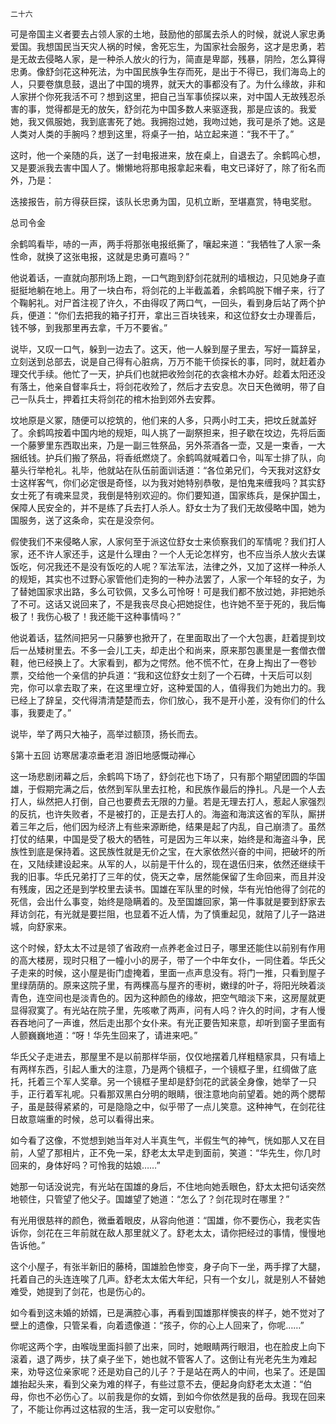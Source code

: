     二十六 

   可是帝国主义者要去占领人家的土地，鼓励他的部属去杀人的时候，就说人家忠勇爱国。我想国民当天灾人祸的时候，舍死忘生，为国家社会服务，这才是忠勇，若是无故去侵略人家，是一种杀人放火的行为，简直是卑鄙，残暴，阴险，怎么算得忠勇。像舒剑花这种死法，为中国民族争生存而死，是出于不得已，我们海岛上的人，只要卷旗息鼓，退出了中国的境界，就天大的事都没有了。为什么缘故，非和人家拼个你死我活不可？想到这里，把自己当军事侦探以来，对中国人无故残忍杀害的事，觉得都是无的放矢，舒剑花为中国多数人来驱逐我，那是应该的。我爱她，我又佩服她，我到底害死了她。我拥抱过她，我吻过她，我可是杀了她。这是人类对人类的手腕吗？想到这里，将桌子一拍，站立起来道：“我不干了。”

   这时，他一个亲随的兵，送了一封电报进来，放在桌上，自退去了。余鹤鸣心想，又是要派我去害中国人了。懒懒地将那电报拿起来看，电文已译好了，除了衔名而外，乃是：

   迭接报告，前方得获巨探，该队长忠勇为国，见机立断，至堪嘉赏，特电奖慰。

   总司令金

   余鹤鸣看毕，哧的一声，两手将那张电报纸撕了，嚷起来道：“我牺牲了人家一条性命，就换了这张电报，这就是忠勇可嘉吗？”

   他说着话，一直就向那刑场上跑，一口气跑到舒剑花就刑的墙根边，只见她身子直挺挺地躺在地上。用了一块白布，将剑花的上半截盖着，余鹤鸣脱下帽子来，行了个鞠躬礼。对尸首注视了许久，不由得叹了两口气，一回头，看到身后站了两个护兵，便道：“你们去把我的箱子打开，拿出三百块钱来，和这位舒女士办理善后，钱不够，到我那里再去拿，千万不要省。”

   说毕，又叹一口气，躲到一边去了。这天，他一人躲到屋子里去，写好一篇辞呈，立刻送到总部去，说是自己得有心脏病，万万不能干侦探长的事，同时，就赶着办理交代手续。他忙了一天，护兵们也就把收殓剑花的衣衾棺木办好。趁着太阳还没有落土，他亲自督率兵士，将剑花收殓了，然后才去安息。次日天色微明，带了自己一队兵士，押着扛夫将剑花的棺木抬到郊外去安葬。

   坟地原是义冢，随便可以挖筑的，他们来的人多，只两小时工夫，把坟丘就盖好了。余鹤鸣按着中国内地的规矩，叫人挑了一副祭担来，担子歇在坟边，先将后面一个藤箩里东西取出来，乃是一副三牲祭品，另外茶酒各一壶，又是一束香，一大捆纸钱。护兵们搬了祭品，将香纸燃烧了。余鹤鸣就喊着口令，叫军士排了队，向墓头行举枪礼。礼毕，他就站在队伍前面训话道：“各位弟兄们，今天我对这舒女士这样客气，你们必定很是奇怪，以为我对她特别恭敬，是怕鬼来缠我吗？其实舒女士死了有魂来显灵，我倒是特别欢迎的。你们要知道，国家练兵，是保护国土，保障人民安全的，并不是练了兵去打人杀人。舒女士为了我们无故侵略中国，她为国服务，送了这条命，实在是没奈何。

   假使我们不来侵略人家，人家何至于派这位舒女士来侦察我们的军情呢？我们打人家，还不许人家还手，这是什么理由？一个人无论怎样穷，也不应当杀人放火去谋饭吃，何况我还不是没有饭吃的人呢？军法军法，法律之外，又加了这样一种杀人的规矩，其实也不过野心家管他们走狗的一种办法罢了，人家一个年轻的女子，为了替她国家求出路，多么可钦佩，又多么可怜呀！可是我们都不放过她，非把她杀了不可。这话又说回来了，不是我丧尽良心把她捉住，也许她不至于死的，我后悔极了！我伤心极了！我还能干这种事情吗？”

   他说着话，猛然间把另一只藤箩也掀开了，在里面取出了一个大包裹，赶着提到坟后一丛矮树里去。不多一会儿工夫，却走出个和尚来，原来那包裹里是一套僧衣僧鞋，他已经换上了。大家看到，都为之愕然。他不慌不忙，在身上掏出了一卷钞票，交给他一个亲信的护兵道：“我和这位舒女士刻了一个石碑，十天后可以刻完，你可以拿去取了来，在这里埋立好，这种爱国的人，值得我们为她出力的。我已经上了辞呈，交代得清清楚楚而去，你们放心，我不是开小差，没有你们的什么事，我要走了。”

   说毕，举了两只大袖子，高举过额顶，扬长而去。

   §第十五回 访寒居凄凉垂老泪 游旧地感慨动禅心

   这一场悲剧闭幕之后，余鹤鸣下场了，舒剑花也下场了，只有那个期望团圆的华国雄，于假期完满之后，依然到军队里去扛枪，和民族作最后的挣扎。凡是一个人去打人，纵然把人打倒，自己也要费去无限的力量。若是无理去打人，惹起人家强烈的反抗，也许失败者，不是被打的，正是去打人的。海盗和海滨这省的军队，厮拼着三年之后，他们因为经济上有些来源断绝，结果是起了内乱，自己崩溃了。虽然打仗的结果，中国是受了极大的牺牲，可是因为三年以来，始终是和海盗斗争，民族性到底是保持着。这民族性就是无价之宝，在大家依然兴奋的中间，把破坏的所在，又陆续建设起来。从军的人，以前是干什么的，现在退伍归来，依然还继续干我的旧事。华氏兄弟打了三年的仗，侥天之幸，居然能保留了生命回来，而且并没有残废，因之还是到学校里去读书。国雄在军队里的时候，华有光怕他得了剑花的死信，会出什么事变，始终是隐瞒着的。及至国雄回家，第一件事就是要到舒家去拜访剑花，有光就是要拦阻，也显着不近人情，为了慎重起见，就陪了儿子一路进城，向舒家来。

   这个时候，舒太太不过是领了省政府一点养老金过日子，哪里还能住以前别有作用的高大楼房，现时只租了一幢小小的房子，带了一个中年女仆，一同住着。华氏父子走来的时候，这小屋是街门虚掩着，里面一点声息没有。将门一推，只看到屋子里绿荫荫的。原来这院子里，有两棵高与屋齐的枣树，嫩绿的叶子，将阳光映着淡青色，连空间也是淡青色的。因为这种颜色的缘故，把空气暗淡下来，这房屋就更显得寂寞了。有光站在院子里，先咳嗽了两声，问有人吗？许久的时间，才有人慢吞吞地问了一声谁，然后走出那个女仆来。有光正要告知来意，却听到窗子里面有人颤巍巍地道：“呀！华先生回来了，请进来吧。”

   华氏父子走进去，那屋里不是以前那样华丽，仅仅地摆着几样粗糙家具，只有墙上有两样东西，引起人重大的注意，乃是两个镜框子，一个镜框子里，红绸做了底托，托着三个军人奖章。另一个镜框子里却是舒剑花的武装全身像，她举了一只手，正行着军礼呢。只看那双黑白分明的眼睛，很注意地向前望着。她的两个腮帮子，虽是鼓得紧紧的，可是隐隐之中，似乎带了一点儿笑意。这种神气，在剑花往日故意端重的时候，总可以看得出来。

   如今看了这像，不觉想到她当年对人半真生气，半假生气的神气，恍如那人又在目前，人望了那相片，正不免一呆，舒老太太早走到面前，笑道：“华先生，你几时回来的，身体好吗？可怜我的姑娘……”

   她那一句话没说完，有光站在国雄的身后，不住地向她丢眼色，舒太太把句话突然地顿住，只管望了他父子。国雄望了她道：“怎么了？剑花现时在哪里？”

   有光用很慈祥的颜色，微垂着眼皮，从容向他道：“国雄，你不要伤心，我老实告诉你，剑花在三年前就在敌人那里就义了。舒老太太，请你把经过的事情，慢慢地告诉他。”

   这个小屋子，有张半新旧的藤椅，国雄脸色惨变，身子向下一坐，两手撑了大腿，托着自己的头连连唉了几声。舒老太太偌大年纪，只有一个女儿，就是别人不替她难受，她提到了剑花，也是伤心的。

   如今看到这未婚的娇婿，已是满腔心事，再看到国雄那样懊丧的样子，她不觉对了壁上的遗像，只管呆看，向着遗像道：“孩子，你的心上人回来了，你呢……”

   你呢这两个字，由喉咙里面抖颤了出来，同时，她眼睛两行眼泪，也在脸皮上向下滚着，退了两步，扶了桌子坐下，她也就不管客人了。这倒让有光老先生为难起来，劝导这位亲家呢？还是劝自己的儿子？于是站在两人的中间，也呆了。还是国雄抬起头来，看到父亲为难的样子，有些过意不去，便起身向舒老太太道：“伯母，你也不必伤心了。以前我是你的女婿，到如今你依然是我的岳母。我现在回来了，不能让你再过这枯寂的生活，我一定可以安慰你。”

